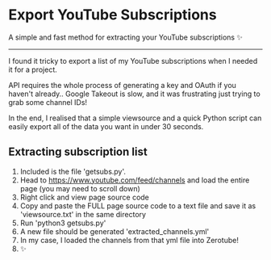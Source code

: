 # Export YouTube Subscriptions
A simple and fast method for extracting your YouTube subscriptions ✨

---

I found it tricky to export a list of my YouTube subscriptions when I needed it for a project.

API requires the whole process of generating a key and OAuth if you haven't already.. Google Takeout is slow, and it was frustrating just trying to grab some channel IDs!

In the end, I realised that a simple viewsource and a quick Python script can easily export all of the data you want in under 30 seconds.

## Extracting subscription list

1. Included is the file 'getsubs.py'.
2. Head to https://www.youtube.com/feed/channels and load the entire page (you may need to scroll down)
3. Right click and view page source code 
4. Copy and paste the FULL page source code to a text file and save it as 'viewsource.txt' in the same directory
5. Run 'python3 getsubs.py'
6. A new file should be generated 'extracted_channels.yml'
7. In my case, I loaded the channels from that yml file into Zerotube!
8. ✨
